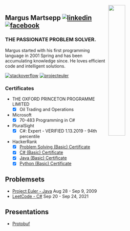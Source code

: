<img align="right" width="33%" src="https://scontent-hel3-1.xx.fbcdn.net/v/t1.6435-9/84332732_2931300460253964_454701281320108032_n.jpg?_nc_cat=109&ccb=1-5&_nc_sid=09cbfe&_nc_ohc=sYtLOi1xrO4AX_aBwXK&_nc_ht=scontent-hel3-1.xx&oh=0757604df0a1bef1170df04f0beb5f68&oe=6174D7CB">

## Margus Martsepp [![linkedin](https://appicons.about.me/linkedin/32x32.png)](https://www.linkedin.com/in/margus-martsepp) [![facebook](https://appicons.about.me/facebook/32x32.png)](https://www.facebook.com/MARTSEPPMARGUS)
### THE PASSIONATE PROBLEM SOLVER.
Margus started with his first programming language in 2001 Spring and has been accumulating knowledge since. He loves efficient code and intelligent solutions.

[![stackoverflow](https://stackexchange.com/users/flair/34563.png)](https://stackoverflow.com/cv/margusmartsepp)
[![projecteuler](https://projecteuler.net/profile/margusmartsepp.png)](https://projecteuler.net/)

### Certificates
- THE OXFORD PRINCETON PROGRAMME LIMITED 
  - [x] Oil Trading and Operations
- Microsoft
  - [x] 70-483 Programming in C#
- PluralSight
  - [x] C#: Expert - VERIFIED 1.13.2019 - 94th percentile
- HackerRank
  - [x] [Problem Solving (Basic) Certificate](https://www.hackerrank.com/certificates/7e5318a6fd54)
  - [x] [C# (Basic) Certificate](https://www.hackerrank.com/certificates/8455af5cf52f)
  - [x] [Java (Basic) Certificate](https://www.hackerrank.com/certificates/d6bff7e9e024)
  - [x] [Python (Basic) Certificate](https://www.hackerrank.com/certificates/81022243befb)

## Problemsets
- [Project Euler - Java](https://github.com/margusmartsepp/margusmartsepp.github.io/blob/master/ProjectEulerJava.md) Aug 28 - Sep 9, 2009
- [LeetCode - C#](https://github.com/margusmartsepp/margusmartsepp.github.io/blob/master/LeetCodeC%23.md) Sep 20 - Sep 24, 2021


## Presentations
- [Protobuf](https://github.com/margusmartsepp/margusmartsepp.github.io/blob/master/Presentations/Protobuf.pptx) 